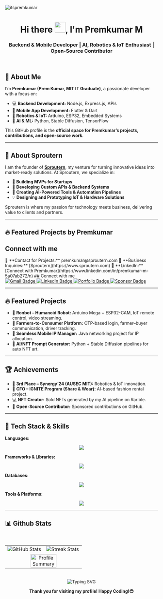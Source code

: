 
<p align="left"> <img src="https://komarev.com/ghpvc/?username=itspremkumar&label=Profile%20views&color=0e75b6&style=flat" alt="itspremkumar" /> </p>
<h1 align="center">Hi there <img src="https://raw.githubusercontent.com/aemmadi/aemmadi/master/wave.gif" width="35px">, I'm Premkumar M</h1>
<h3 align="center">Backend & Mobile Developer | AI, Robotics & IoT Enthusiast | Open-Source Contributor</h3>
<br/>


## 🚀 About Me
I’m **Premkumar (Prem Kumar, MIT IT Graduate)**, a passionate developer with a focus on:

- 💻 **Backend Development:** Node.js, Express.js, APIs
- 📱 **Mobile App Development:** Flutter & Dart
- 🤖 **Robotics & IoT:** Arduino, ESP32, Embedded Systems
- 🧠 **AI & ML:** Python, Stable Diffusion, TensorFlow

This GitHub profile is the **official space for Premkumar’s projects, contributions, and open-source work**.  

---

## 🌱 About Sproutern
I am the founder of **[Sproutern](https://www.sproutern.com)**, my venture for turning innovative ideas into market-ready solutions. At Sproutern, we specialize in:

-   🚀 **Building MVPs for Startups**
-   🧩 **Developing Custom APIs & Backend Systems**
-   🤖 **Creating AI-Powered Tools & Automation Pipelines**
-   💡 **Designing and Prototyping IoT & Hardware Solutions**

Sproutern is where my passion for technology meets business, delivering value to clients and partners.

---

## 🔥 Featured Projects by Premkumar

## Connect with me 
<div id="badges" align = "left">
  📩 **Contact for Projects:** premkumar@sproutern.com  
🏢 **Business Inquiries:** [Sproutern](https://www.sproutern.com)  
🔗 **LinkedIn:** [Connect with Premkumar](https://www.linkedin.com/in/premkumar-m-5a07ab272/n)
## Connect with me 
<div id="badges" align = "left">
  <a href="mailto:premkumar@sproutern.com">
    <img src="https://img.shields.io/badge/Gmail-D14836?style=for-the-badge&logo=gmail&logoColor=white" alt="Gmail Badge"/>
  </a>
  <a href="https://www.linkedin.com/in/premkumar-m-5a07ab272/">
    <img src="https://img.shields.io/badge/LinkedIn-blue?style=for-the-badge&logo=linkedin&logoColor=white" alt="LinkedIn Badge"/>
  </a>
  <a href="https://www.sproutern.com">
    <img src="https://img.shields.io/badge/Portfolio-255E63?style=for-the-badge&logo=google-chrome&logoColor=white" alt="Portfolio Badge"/>
  </a>
  <a href="https://github.com/sponsors/itspremkumar">
    <img src="https://img.shields.io/badge/GitHub-Sponsor-ea4aaa?style=for-the-badge&logo=github-sponsors&logoColor=white" alt="Sponsor Badge"/>
  </a>
</div>

---

## 🔥 Featured Projects
- 🤖 **Ronbot – Humanoid Robot:** Arduino Mega + ESP32-CAM, IoT remote control, video streaming.
- 🌾 **Farmers-to-Consumer Platform:** OTP-based login, farmer–buyer communication, driver tracking.
- 📶 **Seamless Mobile IP Manager:** Java networking project for IP allocation.
- 🎨 **AI/NFT Prompt Generator:** Python + Stable Diffusion pipelines for auto NFT art.

---

## 🏆 Achievements
- 🥉 **3rd Place – Synergy’24 (AUSEC MIT):** Robotics & IoT innovation.
- 💼 **CFO – IGNITE Program (Share & Wear):** AI-based fashion rental project.
- 💻 **NFT Creator:** Sold NFTs generated by my AI pipeline on Rarible.
- 🌟 **Open-Source Contributor:** Sponsored contributions on GitHub.

---

## 🧰 Tech Stack & Skills

**Languages:**

<p align="center">
  <img src="https://skillicons.dev/icons?i=python,java,dart,js,ts,solidity,cpp" />
</p>

**Frameworks & Libraries:**

<p align="center">
  <img src="https://skillicons.dev/icons?i=flutter,nodejs,express,react,tailwind" />
</p>

**Databases:**

<p align="center">
  <img src="https://skillicons.dev/icons?i=mongodb,postgres,mysql,redis" />
</p>

**Tools & Platforms:**

<p align="center">
  <img src="https://skillicons.dev/icons?i=arduino,esp32,git,githubactions,linux,docker,vscode,figma,androidstudio" />
</p>  

---

## 📊 Github Stats 
<br/>
<table width="100%" align="center">
<tr>
<td align="center" width="50%">
  <img src="https://github-readme-stats.vercel.app/api?username=itspremkumar&show_icons=true&locale=en&theme=dracula" alt="GitHub Stats"/>
</td>
<td align="center" width="50%">
  <img src="https://streak-stats.demolab.com/?user=itspremkumar&theme=dracula" alt="Streak Stats"/>
</td>
</tr>
<tr>
<td align="center" colspan="2">
  <img width="60%" src="https://github-profile-summary-cards.vercel.app/api/cards/profile-details?username=itspremkumar&theme=dracula" alt="Profile Summary">
</td>
</tr>
</table>
<br/>

<div align="center">
    <img src="https://readme-typing-svg.herokuapp.com?font=Jetbrains+mono&size=27&duration=3200&color=3E92CC&center=true&vCenter=true&width=650&lines=Backend+,+Mobile+,+AI+,+and+Robotics...;Code+with+passion+,+create+with+purpose.;Commit+to+your+dreams+,+push+to+GitHub.;Craft+your+dreams+with+code.;Dream+big+,+code+effeciently...&static=true" alt="Typing SVG"/>
</div>

<p align="center">
  <b>Thank you for visiting my profile! Happy Coding!😊</b>
</p>